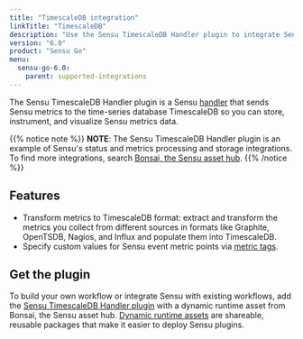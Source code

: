 ```yaml
---
title: "TimescaleDB integration"
linkTitle: "TimescaleDB"
description: "Use the Sensu TimescaleDB Handler plugin to integrate Sensu with your existing TimescaleDB workflows. Read about the features of Sensu's TimescaleDB integration and learn how to get the plugin."
version: "6.0"
product: "Sensu Go"
menu: 
  sensu-go-6.0:
    parent: supported-integrations
---
```


The Sensu TimescaleDB Handler plugin is a Sensu [handler][1] that sends Sensu metrics to the time-series database TimescaleDB so you can store, instrument, and visualize Sensu metrics data.

{{% notice note %}}
**NOTE**: The Sensu TimescaleDB Handler plugin is an example of Sensu's status and metrics processing and storage integrations.
To find more integrations, search [Bonsai, the Sensu asset hub](https://bonsai.sensu.io/).
{{% /notice %}}

## Features

- Transform metrics to TimescaleDB format: extract and transform the metrics you collect from different sources in formats like Graphite, OpenTSDB, Nagios, and Influx and populate them into TimescaleDB.
- Specify custom values for Sensu event metric points via [metric tags][3].

## Get the plugin

To build your own workflow or integrate Sensu with existing workflows, add the [Sensu TimescaleDB Handler plugin][4] with a dynamic runtime asset from Bonsai, the Sensu asset hub.
[Dynamic runtime assets][5] are shareable, reusable packages that make it easier to deploy Sensu plugins.


[1]: ../../../observability-pipeline/observe-process/handlers/
[2]: ../../../observability-pipeline/observe-process/handler-templates/
[3]: ../../../observability-pipeline/observe-schedule/checks/#output-metric-tags
[4]: https://bonsai.sensu.io/assets/sensu/sensu-timescaledb-handler
[5]: ../../assets/

